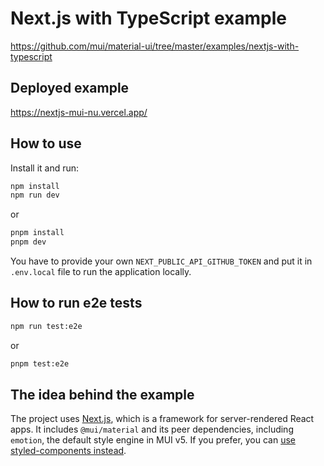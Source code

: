# Next.js with TypeScript example

https://github.com/mui/material-ui/tree/master/examples/nextjs-with-typescript

## Deployed example

https://nextjs-mui-nu.vercel.app/

## How to use

Install it and run:

```sh
npm install
npm run dev
```

or

```sh
pnpm install
pnpm dev
```

You have to provide your own `NEXT_PUBLIC_API_GITHUB_TOKEN` and put it in `.env.local` file to run the application locally.

## How to run e2e tests

```sh
npm run test:e2e
```

or

```sh
pnpm test:e2e
```

## The idea behind the example

The project uses [Next.js](https://github.com/vercel/next.js), which is a framework for server-rendered React apps.
It includes `@mui/material` and its peer dependencies, including `emotion`, the default style engine in MUI v5. If you prefer, you can [use styled-components instead](https://mui.com/material-ui/guides/interoperability/#styled-components).
